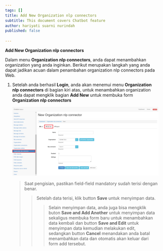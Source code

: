 ```yaml
---
tags: []
title: Add New Organization nlp connectors
subtitle: This document covers Chatbot feature
author: hariyati suarni nurindah
published: false

---
```

**Add New Organization nlp connectors**

Dalam menu **Organization nlp connectors**, anda dapat menambahkan organization yang anda inginkan. Berikut merupakan langkah yang anda dapat jadikan acuan dalam penambahan organization nlp connectors pada Web.

1. Setelah anda berhasil **Login**, anda akan menemui menu **Organization nlp connectors** di bagian kiri atas, untuk menambahkan organization anda dapat mengklik bagian **Add New** untuk membuka form **Organization nlp connectors**

   ![](/uploads/organizationsnlp2.PNG)

   > Saat pengisian, pastikan field-field mandatory sudah terisi dengan benar.
   >
   > > Setelah data terisi, klik button **Save** untuk menyimpan data.
   > >
   > > > Selain menyimpan data, anda juga bisa mengklik buton **Save and Add Another** untuk menyimpan data sekaligus membuka form baru untuk menambahkan data kembali dan button **Save and Edit** untuk menyimpan data kemudian melakukan edit, sedangkan button **Cancel** menandakan anda batal menambahkan data dan otomatis akan keluar dari form add tersebut.